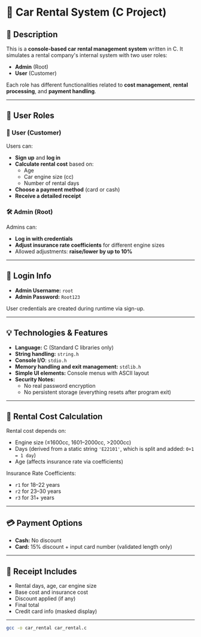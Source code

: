 # 🚗 Car Rental System (C Project)

## 📌 Description

This is a **console-based car rental management system** written in C. It simulates a rental company's internal system with two user roles:

- **Admin** (Root)
- **User** (Customer)

Each role has different functionalities related to **cost management**, **rental processing**, and **payment handling**.

---

## 👥 User Roles

### 👤 User (Customer)
Users can:
- **Sign up** and **log in**
- **Calculate rental cost** based on:
  - Age
  - Car engine size (cc)
  - Number of rental days
- **Choose a payment method** (card or cash)
- **Receive a detailed receipt**

### 🛠️ Admin (Root)
Admins can:
- **Log in with credentials**
- **Adjust insurance rate coefficients** for different engine sizes
- Allowed adjustments: **raise/lower by up to 10%**

---

## 🔑 Login Info

- **Admin Username:** `root`  
- **Admin Password:** `Root123`

User credentials are created during runtime via sign-up.

---

## 💡 Technologies & Features

- **Language:** C (Standard C libraries only)
- **String handling:** `string.h`
- **Console I/O**: `stdio.h`
- **Memory handling and exit management:** `stdlib.h`
- **Simple UI elements:** Console menus with ASCII layout
- **Security Notes:**
  - No real password encryption
  - No persistent storage (everything resets after program exit)

---

## 🧮 Rental Cost Calculation

Rental cost depends on:
- Engine size (≤1600cc, 1601–2000cc, >2000cc)
- Days (derived from a static string `'E22101'`, which is split and added: `0+1 = 1 day`)
- Age (affects insurance rate via coefficients)

Insurance Rate Coefficients:
- `r1` for 18–22 years
- `r2` for 23–30 years
- `r3` for 31+ years

---

## 💳 Payment Options

- **Cash:** No discount  
- **Card:** 15% discount + input card number (validated length only)

---

## 🧾 Receipt Includes

- Rental days, age, car engine size
- Base cost and insurance cost
- Discount applied (if any)
- Final total
- Credit card info (masked display)

---

   ```bash
   gcc -o car_rental car_rental.c
